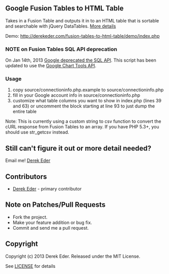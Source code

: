 ## Google Fusion Tables to HTML Table

Takes in a Fusion Table and outputs it in to an HTML table that is sortable and searchable with jQuery DataTables. [More details](http://derekeder.com/fusion-tables-to-html-table/)

Demo: http://derekeder.com/fusion-tables-to-html-table/demo/index.php

### NOTE on Fusion Tables SQL API deprecation
On Jan 14th, 2013 [Google deprecated the SQL API](https://developers.google.com/fusiontables/docs/developers_guide). This script has been updated to use the [Google Chart Tools API](https://developers.google.com/chart/interactive/docs/fusiontables).

### Usage
1. copy source/connectioninfo.php.example to source/connectioninfo.php
2. fill in your Google account info in source/connectioninfo.php
3. customize what table columns you want to show in index.php (lines 39 and 63) or uncomment the block starting at line 93 to just dump the entire table

Note: This is currently using a custom string to csv function to convert the cURL response from Fusion Tables to an array. If you have PHP 5.3+, you should use str_getcsv instead.

## Still can't figure it out or more detail needed?

Email me! [Derek Eder](mailto:derek.eder+git@gmail.com)

## Contributors 

* [Derek Eder](http://derekeder.com) - primary contributor

## Note on Patches/Pull Requests
 
* Fork the project.
* Make your feature addition or bug fix.
* Commit and send me a pull request.

## Copyright

Copyright (c) 2013 Derek Eder. Released under the MIT License.

See [LICENSE](https://github.com/derekeder/Fusion-Tables-to-HTML-Table/wiki/License) for details 